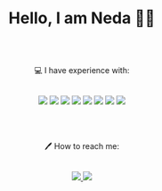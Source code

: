 <h1 align="center"> Hello, I am Neda 👩‍💻</h1><br><br>

<p align="center">
 💻 I have experience with: <br><br>
</p>

<p align="center">
<img src="https://img.shields.io/badge/HTML5-202020?style=for-the-badge&logo=html5&logoColor=white">
<img src="https://img.shields.io/badge/CSS3-202020?style=for-the-badge&logo=css3&logoColor=white">
<img src="https://img.shields.io/badge/Bootstrap-202020?style=for-the-badge&logo=bootstrap&logoColor=white">
<img src="https://img.shields.io/badge/Sass-202020?style=for-the-badge&logo=sass&logoColor=white">
<img src="https://img.shields.io/badge/PHP-202020?style=for-the-badge&logo=php&logoColor=white">
<img src="https://img.shields.io/badge/MySQL-202020?style=for-the-badge&logo=mysql&logoColor=white">
<img src="https://img.shields.io/badge/Git-202020?style=for-the-badge&logo=git&logoColor=white">
<img src="https://img.shields.io/badge/jQuery-202020?style=for-the-badge&logo=jquery&logoColor=white">
</p><br><br>


<p align="center">
🖊️ How to reach me: <br><br>
</p>

<p align="center">
 <a href="https://www.linkedin.com/in/neda-kostic">
<img src="https://img.shields.io/badge/LinkedIn-202020?style=for-the-badge&logo=linkedin&logoColor=white">
</a>
<a href="mailto: neda.kostic@yahoo.com"">
<img src="https://img.shields.io/badge/Yahoo-202020?style=for-the-badge&logo=yahoo&logoColor=white">
</a>
</p>









              
